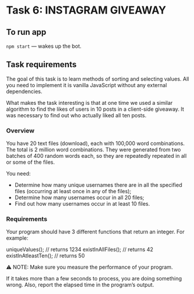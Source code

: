 # Task 6: INSTAGRAM GIVEAWAY

## To run app

`npm start` &mdash; wakes up the bot.

## Task requirements

The goal of this task is to learn methods of sorting and selecting values. All you need to implement it is vanilla JavaScript without any external dependencies.

What makes the task interesting is that at one time we used a similar algorithm to find the likes of users in 10 posts in a client-side giveaway. It was necessary to find out who actually liked all ten posts.

### Overview

You have 20 text files (download), each with 100,000 word combinations. The total is 2 million word combinations. They were generated from two batches of 400 random words each, so they are repeatedly repeated in all or some of the files.

You need:

- Determine how many unique usernames there are in all the specified files (occurring at least once in any of the files);
- Determine how many usernames occur in all 20 files;
- Find out how many usernames occur in at least 10 files.

### Requirements

Your program should have 3 different functions that return an integer. For example:

uniqueValues(); // returns 1234
existInAllFiles(); // returns 42
existInAtleastTen(); // returns 50

⚠️ NOTE: Make sure you measure the performance of your program.

If it takes more than a few seconds to process, you are doing something wrong. Also, report the elapsed time in the program’s output.
